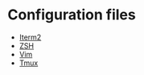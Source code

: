 # Configuration files

- [Iterm2](iterm/README.md)
- [ZSH](oh-my-zsh/README.md)
- [Vim](vim/README.md)
- [Tmux](tmux/readme.md)
